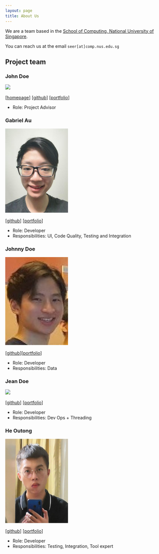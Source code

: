 ```yaml
---
layout: page
title: About Us
---
```


We are a team based in the [School of Computing, National University of Singapore](http://www.comp.nus.edu.sg).

You can reach us at the email `seer[at]comp.nus.edu.sg`

## Project team

### John Doe

<img src="images/johndoe.png" width="200px">

[[homepage](http://www.comp.nus.edu.sg/~damithch)]
[[github](https://github.com/johndoe)]
[[portfolio](team/johndoe.md)]

* Role: Project Advisor

### Gabriel Au

<img src="images/gabau.png" width="200px">

[[github](http://github.com/Gabau)]
[[portfolio](team/gabau.md)]

* Role: Developer
* Responsibilities: UI, Code Quality, Testing and Integration

### Johnny Doe

<img src="images/fullfatwasabi.png" width="200px">

[[github](http://github.com/fullfatwasabi)][[portfolio](team/fullfatwasabi.md)]

* Role: Developer
* Responsibilities: Data

### Jean Doe

<img src="images/johndoe.png" width="200px">

[[github](http://github.com/johndoe)]
[[portfolio](team/johndoe.md)]

* Role: Developer
* Responsibilities: Dev Ops + Threading

### He Outong

<img src="images/irvinghe000.png" width="200px">

[[github](http://github.com/IrvingHe000)]
[[portfolio](team/outong.md)]

* Role: Developer
* Responsibilities: Testing, Integration, Tool expert
